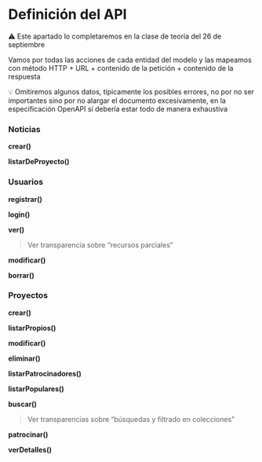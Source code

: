 # Definición del API

<aside>
  ⚠️ Este apartado lo completaremos en la clase de teoría del 26 de septiembre
</aside>

Vamos por todas las acciones de cada entidad del modelo y las mapeamos con método HTTP + URL + contenido de la petición + contenido de la respuesta

<aside>
💡 Omitiremos algunos datos, típicamente los posibles errores, no por no ser importantes sino por no alargar el documento excesivamente, en la especificación OpenAPI sí debería estar todo de manera exhaustiva
</aside>

### Noticias

**crear()**


**listarDeProyecto()**



### Usuarios

**registrar()**


**login()**



**ver()**

> Ver transparencia sobre “recursos parciales”


**modificar()**


**borrar()**


### Proyectos

**crear()**


**listarPropios()**


**modificar()**


**eliminar()**


**listarPatrocinadores()**


**listarPopulares()**



**buscar()**

> Ver transparencias sobre “búsquedas y filtrado en colecciones”

**patrocinar()**


**verDetalles()**

